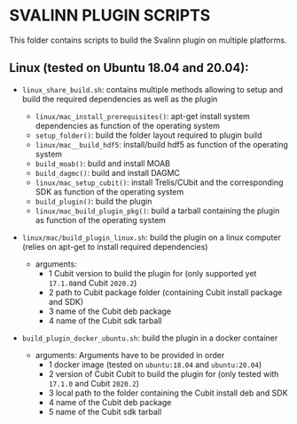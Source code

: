 SVALINN PLUGIN SCRIPTS
======================

This folder contains scripts to build the Svalinn plugin on multiple platforms.

Linux (tested on Ubuntu 18.04 and 20.04):
-----------------------------------------

- `linux_share_build.sh`: contains multiple methods allowing to setup and build the required dependencies as well as the plugin
    - `linux/mac_install_prerequisites()`: apt-get install system dependencies as function of the operating system
    - `setup_folder()`: build the folder layout required to plugin build
    - `linux/mac__build_hdf5`: install/build hdf5 as function of the operating system
    - `build_moab()`: build and install MOAB
    - `build_dagmc()`: build and install DAGMC
    - `linux/mac_setup_cubit()`: install Trelis/CUbit and the corresponding SDK as function of the operating system
    - `build_plugin()`: build the plugin
    - `linux/mac_build_plugin_pkg()`: build a tarball containing the plugin as function of the operating system

- `linux/mac/build_plugin_linux.sh`: build the plugin on a linux computer (relies on apt-get to install required dependencies)
    - arguments: 
        - 1 Cubit version to build the plugin for (only supported yet `17.1.0`and Cubit `2020.2`)
        - 2 path to Cubit package folder (containing Cubit install package and SDK)
        - 3 name of the Cubit deb package
        - 4 name of the Cubit sdk tarball
- `build_plugin_docker_ubuntu.sh`: build the plugin in a docker container 
    - arguments: Arguments have to be provided in order
        - 1 docker image (tested on `ubuntu:18.04` and `ubuntu:20.04`)
        - 2 version of Cubit Cubit to build the plugin for (only tested with `17.1.0` and Cubit `2020.2`)
        - 3 local path to the folder containing the Cubit install deb and SDK
        - 4 name of the Cubit deb package
        - 5 name of the Cubit sdk tarball
